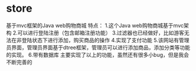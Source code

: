 # store
基于mvc框架的Java web购物商城
特点：
1.这个Java web购物商城基于mvc架构
2.可以进行登陆注册（包含邮箱注册功能）
3.过滤器也已经做好，比如游客无法在非登陆状态下进行添加，购买商品的操作
4.实现了支付功能
5.该网站有管理员界面，管理员界面基于dtree框架，管理员可以进行添加商品，添加分类等功能的实现。
6.带有数据库
主要实现了以上的功能，虽然还有很多小bug，但是我会不断完善的

